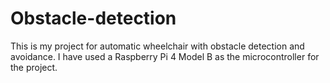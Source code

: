 # Obstacle-detection
 This is my project for automatic wheelchair with obstacle detection and avoidance.
 I have used a Raspberry Pi 4 Model B as the microcontroller for the project. 
